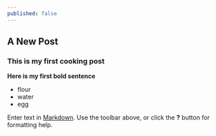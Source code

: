 ```yaml
---
published: false
---
```


## A New Post

### This is my first cooking post

**Here is my first bold sentence**

- flour
- water
- egg





Enter text in [Markdown](http://daringfireball.net/projects/markdown/). Use the toolbar above, or click the **?** button for formatting help.
